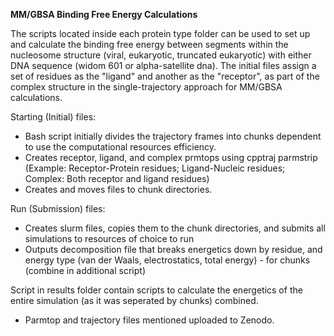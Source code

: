 **MM/GBSA Binding Free Energy Calculations**

The scripts located inside each protein type folder can be used to set up and calculate the binding free energy between segments within the nucleosome structure (viral, eukaryotic, truncated eukaryotic) with either DNA sequence (widom 601 or alpha-satellite dna). The initial files assign a set of residues as the "ligand" and another as the "receptor", as part of the complex structure in the single-trajectory approach for MM/GBSA calculations.

Starting (Initial) files:
- Bash script initially divides the trajectory frames into chunks dependent to use the computational resources efficiency.
- Creates receptor, ligand, and complex prmtops using cpptraj parmstrip (Example: Receptor-Protein residues; Ligand-Nucleic residues; Complex: Both receptor and ligand residues)
- Creates and moves files to chunk directories.

Run (Submission) files:
- Creates slurm files, copies them to the chunk directories, and submits all simulations to resources of choice to run
- Outputs decomposition file that breaks energetics down by residue, and energy type (van der Waals, electrostatics, total energy) - for chunks (combine in additional script)

Script in results folder contain scripts to calculate the energetics of the entire simulation (as it was seperated by chunks) combined.

 

- Parmtop and trajectory files mentioned uploaded to Zenodo.
